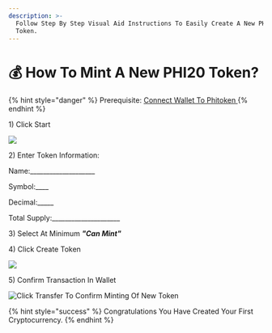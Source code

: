 ```yaml
---
description: >-
  Follow Step By Step Visual Aid Instructions To Easily Create A New PHI20
  Token.
---
```


# 💰 How To Mint A New PHI20 Token?

{% hint style="danger" %}
Prerequisite: [Connect Wallet To Phitoken ](how-to-connect-to-phitoken-app.md)
{% endhint %}

1\) Click Start&#x20;

![](../../.gitbook/assets/IMG\_4617.jpg)

2\) Enter Token Information:

Name:\_\_\_\_\_\_\_\_\_\_\_\_\_\_\_\_\_\_\_\_

Symbol:\_\_\_\_

Decimal:\_\_\_\_\_

Total Supply:\_\_\_\_\_\_\_\_\_\_\_\_\_\_\_\_\_\_\_\_\_

3\) Select At Minimum _**"Can Mint"**_

4\) Click Create Token

![](../../.gitbook/assets/IMG\_4619.jpg)

5\) Confirm Transaction In Wallet

![Click Transfer To Confirm Minting Of New Token](../../.gitbook/assets/IMG\_4618.jpg)

{% hint style="success" %}
Congratulations You Have Created Your First Cryptocurrency.&#x20;
{% endhint %}
